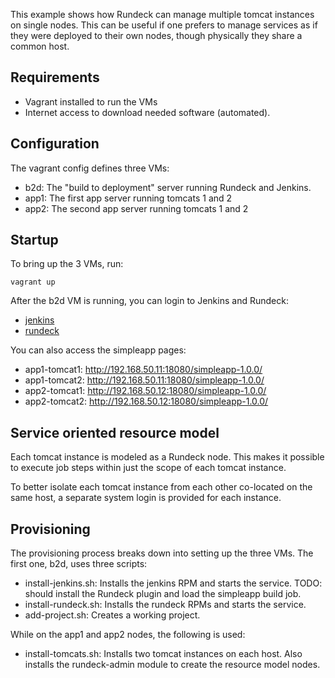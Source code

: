 
This example shows how Rundeck can manage multiple
tomcat instances on single nodes. This can be useful
if one prefers to manage services as if they were
deployed to their own nodes, though physically they
share a common host.

## Requirements

* Vagrant installed to run the VMs
* Internet access to download needed software (automated).

## Configuration

The vagrant config defines three VMs:

* b2d: The "build to deployment" server running Rundeck and Jenkins.
* app1: The first app server running tomcats 1 and 2
* app2: The second app server running tomcats 1 and 2

## Startup

To bring up the 3 VMs, run:

    vagrant up 

After the b2d VM is running, you can login to Jenkins and Rundeck:

* [jenkins](http://192.168.50.4:8080)
* [rundeck](http://192.168.50.4:4440)

You can also access the simpleapp pages:

* app1-tomcat1: http://192.168.50.11:18080/simpleapp-1.0.0/
* app1-tomcat2: http://192.168.50.11:18080/simpleapp-1.0.0/
* app2-tomcat1: http://192.168.50.12:18080/simpleapp-1.0.0/
* app2-tomcat2: http://192.168.50.12:18080/simpleapp-1.0.0/

## Service oriented resource model

Each tomcat instance is modeled as a Rundeck node. This
makes it possible to execute job steps within just the 
scope of each tomcat instance.

To better isolate each tomcat instance from each other
co-located on the same host, a separate system login is
provided for each instance.

## Provisioning 

The provisioning process breaks down into setting up the three
VMs. The first one, b2d, uses three scripts:

* install-jenkins.sh: Installs the jenkins RPM and starts the service. 
TODO: should install the Rundeck plugin and load the simpleapp build job.
* install-rundeck.sh: Installs the rundeck RPMs and starts the service.
* add-project.sh: Creates a working project.

While on the app1 and app2 nodes, the following is used:

* install-tomcats.sh: Installs two tomcat instances on each host.
Also installs the rundeck-admin module to create the resource model nodes.






